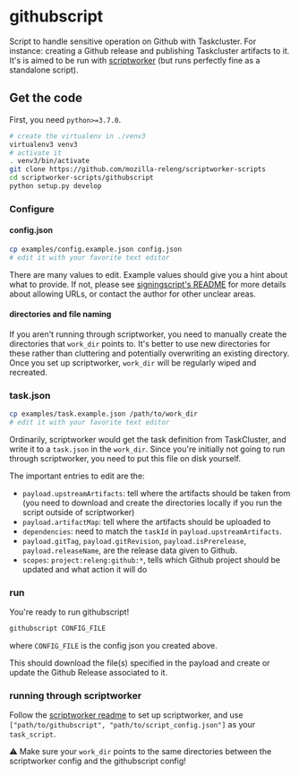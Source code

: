 # githubscript

Script to handle sensitive operation on Github with Taskcluster. For instance: creating a Github release and publishing Taskcluster artifacts to it.
It's is aimed to be run with [scriptworker](https://github.com/mozilla-releng/scriptworker) (but runs perfectly fine as a standalone script).


## Get the code


First, you need `python>=3.7.0`.

```sh
# create the virtualenv in ./venv3
virtualenv3 venv3
# activate it
. venv3/bin/activate
git clone https://github.com/mozilla-releng/scriptworker-scripts
cd scriptworker-scripts/githubscript
python setup.py develop
```

### Configure

#### config.json
```sh
cp examples/config.example.json config.json
# edit it with your favorite text editor
```

There are many values to edit. Example values should give you a hint about what to provide. If not, please see [signingscript's README](https://github.com/mozilla-releng/scriptworker-scripts/tree/master/signingscript#config-json) for more details about allowing URLs, or contact the author for other unclear areas.

#### directories and file naming

If you aren't running through scriptworker, you need to manually create the directories that `work_dir` points to.  It's better to use new directories for these rather than cluttering and potentially overwriting an existing directory.  Once you set up scriptworker, `work_dir` will be regularly wiped and recreated.


### task.json

```sh
cp examples/task.example.json /path/to/work_dir
# edit it with your favorite text editor
```

Ordinarily, scriptworker would get the task definition from TaskCluster, and write it to a `task.json` in the `work_dir`.  Since you're initially not going to run through scriptworker, you need to put this file on disk yourself.

The important entries to edit are the:
 * `payload.upstreamArtifacts`: tell where the artifacts should be taken from (you need to download and create the directories locally if you run the script outside of scriptworker)
 * `payload.artifactMap`: tell where the artifacts should be uploaded to
 * `dependencies`: need to match the `taskId` in `payload.upstreamArtifacts`.
 * `payload.gitTag`, `payload.gitRevision`, `payload.isPrerelease`, `payload.releaseName`, are the release data given to Github.
 * `scopes`: `project:releng:github:*`, tells which Github project should be updated and what action it will do

### run

You're ready to run githubscript!

```sh
githubscript CONFIG_FILE
```

where `CONFIG_FILE` is the config json you created above.

This should download the file(s) specified in the payload and create or update the Github Release associated to it.

### running through scriptworker

Follow the [scriptworker readme](https://github.com/mozilla-releng/scriptworker/blob/master/README.rst) to set up scriptworker, and use `["path/to/githubscript", "path/to/script_config.json"]` as your `task_script`.

:warning: Make sure your `work_dir` points to the same directories between the scriptworker config and the githubscript config!
